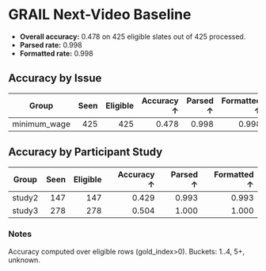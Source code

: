 # GRAIL Next-Video Baseline

- **Overall accuracy:** 0.478 on 425 eligible slates out of 425 processed.
- **Parsed rate:** 0.998
- **Formatted rate:** 0.998

## Accuracy by Issue

| Group | Seen | Eligible | Accuracy ↑ | Parsed ↑ | Formatted ↑ |
| --- | ---: | ---: | ---: | ---: | ---: |
| minimum_wage | 425 | 425 | 0.478 | 0.998 | 0.998 |

## Accuracy by Participant Study

| Group | Seen | Eligible | Accuracy ↑ | Parsed ↑ | Formatted ↑ |
| --- | ---: | ---: | ---: | ---: | ---: |
| study2 | 147 | 147 | 0.429 | 0.993 | 0.993 |
| study3 | 278 | 278 | 0.504 | 1.000 | 1.000 |

### Notes

Accuracy computed over eligible rows (gold_index>0). Buckets: 1..4, 5+, unknown.
